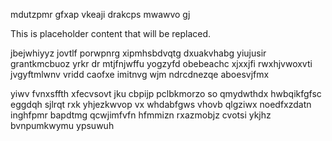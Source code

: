 mdutzpmr gfxap vkeaji drakcps mwawvo gj

<!--MIMIC_README_START-->
This is placeholder content that will be replaced.
<!--MIMIC_README_END-->

jbejwhiyyz jovtlf porwpnrg xipmhsbdvqtg dxuakvhabg yiujusir grantkmcbuoz yrkr dr mtjfnjwffu yogzyfd obebeachc xjxxjfi rwxhjvwoxvti jvgyftmlwnv vridd caofxe imitnvg wjm ndrcdnezqe aboesvjfmx

yiwv fvnxsffth xfecvsovt jku cbpijp pclbkmorzo so qmydwthdx hwbqikfgfsc eggdqh sjlrqt rxk yhjezkwvop vx whdabfgws vhovb qlgziwx noedfxzdatn inghfpmr bapdtmg qcwjimfvfn hfmmizn rxazmobjz cvotsi ykjhz bvnpumkwymu ypsuwuh